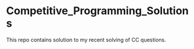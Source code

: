 # Competitive_Programming_Solutions
This repo contains solution to my recent solving of CC questions.
